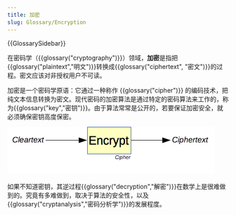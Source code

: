 ```yaml
---
title: 加密
slug: Glossary/Encryption
---
```


{{GlossarySidebar}}

在密码学（{{glossary("cryptography")}}）领域，**加密**是指把{{glossary("plaintext","明文")}}转换成{{glossary("ciphertext", "密文")}}的过程。密文应该对非授权用户不可读。

加密是一个密码学原语：它通过一种称作 {{glossary("cipher")}} 的编码技术，把纯文本信息转换为密文。现代密码的加密算法是通过特定的密码算法来工作的，称为{{glossary("key","密钥")}}。由于算法常常是公开的，若要保证加密安全，就必须确保密钥高度保密。

![How encryption works.](encryption.png)

如果不知道密钥，其逆过程{{glossary("decryption","解密")}}在数学上是很难做到的。究竟有多难做到，取决于算法的安全性，以及{{glossary("cryptanalysis","密码分析学")}}的发展程度。
